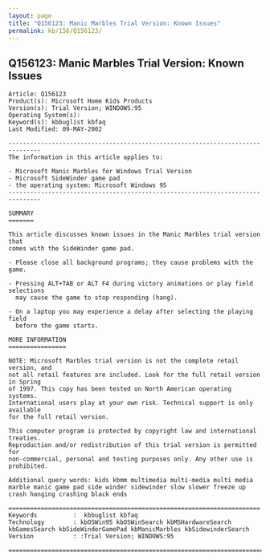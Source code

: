```yaml
---
layout: page
title: "Q156123: Manic Marbles Trial Version: Known Issues"
permalink: kb/156/Q156123/
---
```


## Q156123: Manic Marbles Trial Version: Known Issues

	Article: Q156123
	Product(s): Microsoft Home Kids Products
	Version(s): Trial Version; WINDOWS:95
	Operating System(s): 
	Keyword(s): kbbuglist kbfaq
	Last Modified: 09-MAY-2002
	
	-------------------------------------------------------------------------------
	The information in this article applies to:
	
	- Microsoft Manic Marbles for Windows Trial Version 
	- Microsoft SideWinder game pad 
	- the operating system: Microsoft Windows 95 
	-------------------------------------------------------------------------------
	
	SUMMARY
	=======
	
	This article discusses known issues in the Manic Marbles trial version that
	comes with the SideWinder game pad.
	
	- Please close all background programs; they cause problems with the game.
	
	- Pressing ALT+TAB or ALT F4 during victory animations or play field selections
	  may cause the game to stop responding (hang).
	
	- On a laptop you may experience a delay after selecting the playing field
	  before the game starts.
	
	MORE INFORMATION
	================
	
	NOTE: Microsoft Marbles trial version is not the complete retail version, and
	not all retail features are included. Look for the full retail version in Spring
	of 1997. This copy has been tested on North American operating systems.
	International users play at your own risk. Technical support is only available
	for the full retail version.
	
	This computer program is protected by copyright law and international treaties.
	Reproduction and/or redistribution of this trial version is permitted for
	non-commercial, personal and testing purposes only. Any other use is prohibited.
	
	Additional query words: kids kbmm multimedia multi-media multi media marble manic game pad side winder sidewinder slow slower freeze up crash hanging crashing black ends
	
	======================================================================
	Keywords          :  kbbuglist kbfaq
	Technology        : kbOSWin95 kbOSWinSearch kbMSHardwareSearch kbGamesSearch kbSideWinderGamePad kbManicMarbles kbSidewinderSearch
	Version           : :Trial Version; WINDOWS:95
	
	=============================================================================
	
